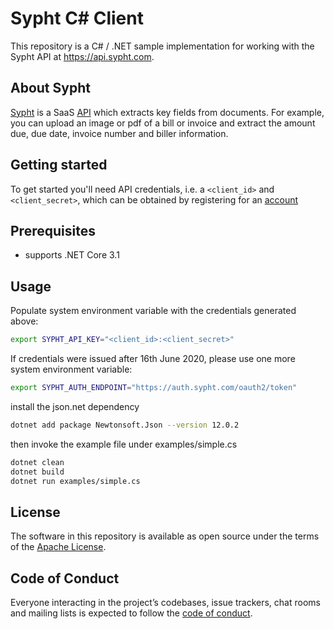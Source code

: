 # Sypht C# Client
This repository is a C# / .NET sample implementation for working with the Sypht API at https://api.sypht.com.

## About Sypht
[Sypht](https://sypht.com) is a SaaS [API]((https://docs.sypht.com/)) which extracts key fields from documents. For
example, you can upload an image or pdf of a bill or invoice and extract the amount due, due date, invoice number
and biller information.

## Getting started
To get started you'll need API credentials, i.e. a `<client_id>` and `<client_secret>`, which can be obtained by registering
for an [account](https://www.sypht.com/signup/developer)

## Prerequisites
* supports .NET Core 3.1

## Usage
Populate system environment variable with the credentials generated above:

```Bash
export SYPHT_API_KEY="<client_id>:<client_secret>"
```

If credentials were issued after 16th June 2020, please use one more system environment variable:
```Bash
export SYPHT_AUTH_ENDPOINT="https://auth.sypht.com/oauth2/token"
```

install the json.net dependency
```Bash
dotnet add package Newtonsoft.Json --version 12.0.2
```

then invoke the example file under examples/simple.cs

```Bash
dotnet clean
dotnet build
dotnet run examples/simple.cs
```

## License
The software in this repository is available as open source under the terms of the [Apache License](https://github.com/sypht-team/sypht-csharp-client/blob/master/LICENSE).

## Code of Conduct
Everyone interacting in the project’s codebases, issue trackers, chat rooms and mailing lists is expected to follow the [code of conduct](https://github.com/sypht-team/sypht-csharp-client/blob/master/CODE_OF_CONDUCT.md).
